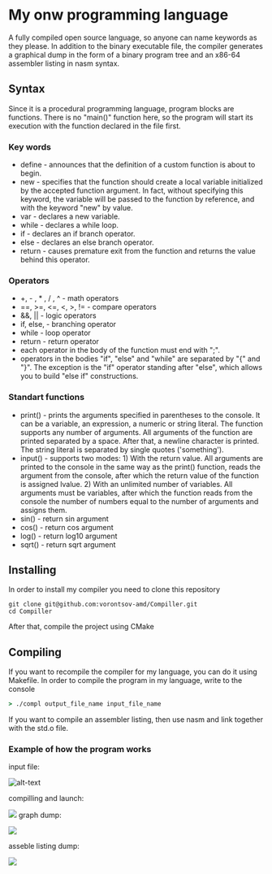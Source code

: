 # My onw programming language
A fully compiled open source language, so anyone can name keywords as they please. In addition to the binary executable file, the compiler generates a graphical dump in the form of a binary program tree and an x86-64 assembler listing in nasm syntax.
## Syntax
Since it is a procedural programming language, program blocks are functions. There is no "main()" function here, so the program will start its execution with the function declared in the file first.
### Key words
* define - announces that the definition of a custom function is about to begin.
* new - specifies that the function should create a local variable initialized by the accepted function argument. In fact, without specifying this keyword, the variable will be passed to the function by reference, and with the keyword "new" by value.
* var - declares a new variable.
* while - declares a while loop.
* if - declares an if branch operator.
* else - declares an else branch operator.
* return - causes premature exit from the function and returns the value behind this operator.
### Operators
* +, - , * , / , ^ - math operators
* ==, >=, <=, <, >, != - compare operators
* &&, || - logic operators
* if, else, - branching operator
* while - loop operator
* return - return operator
* each operator in the body of the function must end with ";".
* operators in the bodies "if", "else" and "while" are separated by "{" and "}". The exception is the "if" operator standing after "else", which allows you to build "else if" constructions.
### Standart functions
* print() - prints the arguments specified in parentheses to the console. It can be a variable, an expression, a numeric or string literal. The function supports any number of arguments. All arguments of the function are printed separated by a space. After that, a newline character is printed. The string literal is separated by single quotes ('something').
* input() - supports two modes: 1) With the return value. All arguments are printed to the console in the same way as the print() function, reads the argument from the console, after which the return value of the function is assigned lvalue. 2) With an unlimited number of variables. All arguments must be variables, after which the function reads from the console the number of numbers equal to the number of arguments and assigns them.
* sin() - return sin argument
* cos() - return cos argument
* log() - return log10 argument
* sqrt() - return sqrt argument

## Installing

In order to install my compiler you need to clone this repository

```
git clone git@github.com:vorontsov-amd/Compiller.git
cd Compiller
```
After that, compile the project using CMake

## Compiling 
If you want to recompile the compiler for my language, you can do it using Makefile.
In order to compile the program in my language, write to the console
```cmd
> ./compl output_file_name input_file_name
```
If you want to compile an assembler listing, then use nasm and link together with the std.o file.

### Example of how the program works
input file:

![alt-text](https://sun9-46.userapi.com/impg/RR8UoVI7hY8tfus6Szk_asvR0q6PicY2xF1JIw/NUEubNJaQ_A.jpg?size=432x215&quality=96&sign=a5df428ece99359faefa2ea50b11c324&type=album)

compilling and launch:

![](https://sun9-51.userapi.com/impg/3NwNOkAVWdoT_ihTNaLrfLzY6JrcvF-gfDyYbg/7NXmFWO_aX4.jpg?size=1285x202&quality=96&sign=52e018d2918d21c74f5dc34f0db51190&type=album)
graph dump:

![](https://sun9-28.userapi.com/impg/TzfzuZe4n7yj_AZbOKK1C0R1zegjVkU7trXblw/Oprr823S5Ws.jpg?size=718x772&quality=96&sign=0a8686572bd8ec146ddbe92e485c59a0&type=album)

asseble listing dump:

![](https://sun9-76.userapi.com/impg/wPtPKIUM6Y2um5gcp6lxVY5x3PTxN5PgFBqpaQ/ljNb5u6jOhA.jpg?size=949x902&quality=96&sign=0b58553eacd308c3e5161ede68120f73&type=album)


